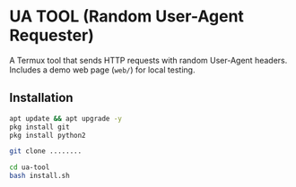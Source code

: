 # UA TOOL (Random User-Agent Requester)

A Termux tool that sends HTTP requests with random User-Agent headers.  
Includes a demo web page (`web/`) for local testing.

## Installation
```bash
apt update && apt upgrade -y
pkg install git 
pkg install python2

git clone ........

cd ua-tool
bash install.sh
